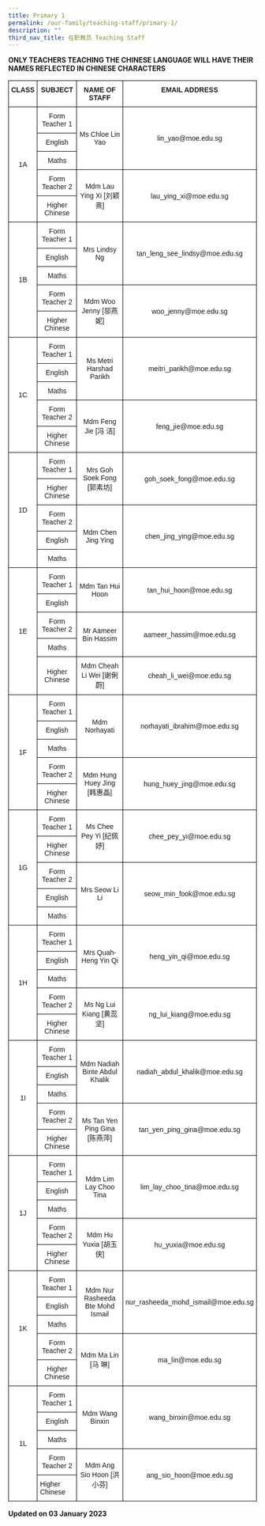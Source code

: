 ```yaml
---
title: Primary 1
permalink: /our-family/teaching-staff/primary-1/
description: ""
third_nav_title: 在职教员 Teaching Staff
---
```

**ONLY TEACHERS TEACHING THE CHINESE LANGUAGE WILL HAVE THEIR NAMES REFLECTED IN CHINESE CHARACTERS**

<style type="text/css">
.tg  {border-collapse:collapse;border-spacing:0;}
.tg td{border-color:black;border-style:solid;border-width:1px;font-family:Arial, sans-serif;font-size:14px;
  overflow:hidden;padding:10px 5px;word-break:normal;}
.tg th{border-color:black;border-style:solid;border-width:1px;font-family:Arial, sans-serif;font-size:14px;
  font-weight:normal;overflow:hidden;padding:10px 5px;word-break:normal;}
.tg .tg-9hzb{background-color:#FFF;font-weight:bold;text-align:center;vertical-align:top}
.tg .tg-f4yw{background-color:#FFF;text-align:center;vertical-align:middle}
.tg .tg-0lax{text-align:left;vertical-align:top}
</style>
<table class="tg">
<thead>
  <tr>
    <th class="tg-9hzb">CLASS</th>
    <th class="tg-9hzb">SUBJECT</th>
    <th class="tg-9hzb">NAME OF STAFF</th>
    <th class="tg-9hzb">EMAIL ADDRESS</th>
  </tr>
</thead>
<tbody>
  <tr>
    <td class="tg-f4yw" rowspan="5">1A</td>
    <td class="tg-f4yw">Form Teacher 1</td>
    <td class="tg-f4yw" rowspan="3">Ms Chloe Lin Yao</td>
    <td class="tg-f4yw" rowspan="3">lin_yao@moe.edu.sg</td>
  </tr>
  <tr>
    <td class="tg-f4yw">English</td>
  </tr>
  <tr>
    <td class="tg-f4yw">Maths</td>
  </tr>
  <tr>
    <td class="tg-f4yw">Form Teacher 2</td>
    <td class="tg-f4yw" rowspan="2">Mdm Lau Ying Xi [刘颖熹]</td>
    <td class="tg-f4yw" rowspan="2">lau_ying_xi@moe.edu.sg</td>
  </tr>
  <tr>
    <td class="tg-f4yw">Higher Chinese</td>
  </tr>
  <tr>
    <td class="tg-f4yw" rowspan="5">1B</td>
    <td class="tg-f4yw">Form Teacher 1</td>
    <td class="tg-f4yw" rowspan="3">Mrs Lindsy Ng</td>
    <td class="tg-f4yw" rowspan="3">tan_leng_see_lindsy@moe.edu.sg</td>
  </tr>
  <tr>
    <td class="tg-f4yw">English</td>
  </tr>
  <tr>
    <td class="tg-f4yw">Maths</td>
  </tr>
  <tr>
    <td class="tg-f4yw">Form Teacher 2</td>
    <td class="tg-f4yw" rowspan="2">Mdm Woo Jenny [邬燕妮]</td>
    <td class="tg-f4yw" rowspan="2">woo_jenny@moe.edu.sg</td>
  </tr>
  <tr>
    <td class="tg-f4yw">Higher Chinese</td>
  </tr>
  <tr>
    <td class="tg-f4yw" rowspan="5">1C</td>
    <td class="tg-f4yw">Form Teacher 1</td>
    <td class="tg-f4yw" rowspan="3">Ms Metri Harshad Parikh</td>
    <td class="tg-f4yw" rowspan="3">meitri_parikh@moe.edu.sg</td>
  </tr>
  <tr>
    <td class="tg-f4yw">English</td>
  </tr>
  <tr>
    <td class="tg-f4yw">Maths</td>
  </tr>
  <tr>
    <td class="tg-f4yw">Form Teacher 2</td>
    <td class="tg-f4yw" rowspan="2">Mdm Feng Jie [冯 洁]</td>
    <td class="tg-f4yw" rowspan="2">feng_jie@moe.edu.sg</td>
  </tr>
  <tr>
    <td class="tg-f4yw">Higher Chinese</td>
  </tr>
  <tr>
    <td class="tg-f4yw" rowspan="5">1D</td>
    <td class="tg-f4yw">Form Teacher 1</td>
    <td class="tg-f4yw" rowspan="2">Mrs Goh Soek Fong [郭素坊]</td>
    <td class="tg-f4yw" rowspan="2">goh_soek_fong@moe.edu.sg</td>
  </tr>
  <tr>
    <td class="tg-f4yw">Higher Chinese</td>
  </tr>
  <tr>
    <td class="tg-f4yw">Form Teacher 2</td>
    <td class="tg-f4yw" rowspan="3">Mdm Chen Jing Ying</td>
    <td class="tg-f4yw" rowspan="3">chen_jing_ying@moe.edu.sg</td>
  </tr>
  <tr>
    <td class="tg-f4yw">English</td>
  </tr>
  <tr>
    <td class="tg-f4yw">Maths</td>
  </tr>
  <tr>
    <td class="tg-f4yw" rowspan="5">1E</td>
    <td class="tg-f4yw">Form Teacher 1</td>
    <td class="tg-f4yw" rowspan="2">Mdm Tan Hui Hoon</td>
    <td class="tg-f4yw" rowspan="2">tan_hui_hoon@moe.edu.sg</td>
  </tr>
  <tr>
    <td class="tg-f4yw">English</td>
  </tr>
  <tr>
    <td class="tg-f4yw">Form Teacher 2</td>
    <td class="tg-f4yw" rowspan="2">Mr Aameer Bin Hassim</td>
    <td class="tg-f4yw" rowspan="2">aameer_hassim@moe.edu.sg</td>
  </tr>
  <tr>
    <td class="tg-f4yw">Maths</td>
  </tr>
  <tr>
    <td class="tg-f4yw">Higher Chinese</td>
    <td class="tg-f4yw">Mdm Cheah Li Wei [谢俐蔚]</td>
    <td class="tg-f4yw">cheah_li_wei@moe.edu.sg</td>
  </tr>
  <tr>
    <td class="tg-f4yw" rowspan="5">1F</td>
    <td class="tg-f4yw">Form Teacher 1</td>
    <td class="tg-f4yw" rowspan="3">Mdm Norhayati </td>
    <td class="tg-f4yw" rowspan="3">norhayati_ibrahim@moe.edu.sg</td>
  </tr>
  <tr>
    <td class="tg-f4yw">English</td>
  </tr>
  <tr>
    <td class="tg-f4yw">Maths</td>
  </tr>
  <tr>
    <td class="tg-f4yw">Form Teacher 2</td>
    <td class="tg-f4yw" rowspan="2">Mdm Hung Huey Jing [韩惠晶]</td>
    <td class="tg-f4yw" rowspan="2">hung_huey_jing@moe.edu.sg</td>
  </tr>
  <tr>
    <td class="tg-f4yw">Higher Chinese</td>
  </tr>
  <tr>
    <td class="tg-f4yw" rowspan="5">1G</td>
    <td class="tg-f4yw">Form Teacher 1</td>
    <td class="tg-f4yw" rowspan="2">Ms Chee Pey Yi [纪佩妤]</td>
    <td class="tg-f4yw" rowspan="2">chee_pey_yi@moe.edu.sg</td>
  </tr>
  <tr>
    <td class="tg-f4yw">Higher Chinese</td>
  </tr>
  <tr>
    <td class="tg-f4yw">Form Teacher 2</td>
    <td class="tg-f4yw" rowspan="3">Mrs Seow Li Li</td>
    <td class="tg-f4yw" rowspan="3">seow_min_fook@moe.edu.sg</td>
  </tr>
  <tr>
    <td class="tg-f4yw">English</td>
  </tr>
  <tr>
    <td class="tg-f4yw">Maths</td>
  </tr>
  <tr>
    <td class="tg-f4yw" rowspan="5">1H</td>
    <td class="tg-f4yw">Form Teacher 1</td>
    <td class="tg-f4yw" rowspan="3">Mrs Quah-Heng Yin Qi</td>
    <td class="tg-f4yw" rowspan="3">heng_yin_qi@moe.edu.sg</td>
  </tr>
  <tr>
    <td class="tg-f4yw">English</td>
  </tr>
  <tr>
    <td class="tg-f4yw">Maths</td>
  </tr>
  <tr>
    <td class="tg-f4yw">Form Teacher 2</td>
    <td class="tg-f4yw" rowspan="2">Ms Ng Lui Kiang [黄蕊坚]</td>
    <td class="tg-f4yw" rowspan="2">ng_lui_kiang@moe.edu.sg</td>
  </tr>
  <tr>
    <td class="tg-f4yw">Higher Chinese</td>
  </tr>
  <tr>
    <td class="tg-f4yw" rowspan="5">1I</td>
    <td class="tg-f4yw">Form Teacher 1</td>
    <td class="tg-f4yw" rowspan="3">Mdm Nadiah Binte Abdul Khalik</td>
    <td class="tg-f4yw" rowspan="3">nadiah_abdul_khalik@moe.edu.sg</td>
  </tr>
  <tr>
    <td class="tg-f4yw">English</td>
  </tr>
  <tr>
    <td class="tg-f4yw">Maths</td>
  </tr>
  <tr>
    <td class="tg-f4yw">Form Teacher 2</td>
    <td class="tg-f4yw" rowspan="2">Ms Tan Yen Ping Gina [陈燕萍]</td>
    <td class="tg-f4yw" rowspan="2">tan_yen_ping_gina@moe.edu.sg</td>
  </tr>
  <tr>
    <td class="tg-f4yw">Higher Chinese</td>
  </tr>
  <tr>
    <td class="tg-f4yw" rowspan="5">1J</td>
    <td class="tg-f4yw">Form Teacher 1</td>
    <td class="tg-f4yw" rowspan="3">Mdm Lim Lay Choo Tina</td>
    <td class="tg-f4yw" rowspan="3">lim_lay_choo_tina@moe.edu.sg</td>
  </tr>
  <tr>
    <td class="tg-f4yw">English</td>
  </tr>
  <tr>
    <td class="tg-f4yw">Maths</td>
  </tr>
  <tr>
    <td class="tg-f4yw">Form Teacher 2</td>
    <td class="tg-f4yw" rowspan="2">Mdm Hu Yuxia [胡玉侠]</td>
    <td class="tg-f4yw" rowspan="2">hu_yuxia@moe.edu.sg</td>
  </tr>
  <tr>
    <td class="tg-f4yw">Higher Chinese</td>
  </tr>
  <tr>
    <td class="tg-f4yw" rowspan="5">1K</td>
    <td class="tg-f4yw">Form Teacher 1</td>
    <td class="tg-f4yw" rowspan="3">Mdm Nur Rasheeda Bte Mohd Ismail</td>
    <td class="tg-f4yw" rowspan="3">nur_rasheeda_mohd_ismail@moe.edu.sg</td>
  </tr>
  <tr>
    <td class="tg-f4yw">English</td>
  </tr>
  <tr>
    <td class="tg-f4yw">Maths</td>
  </tr>
  <tr>
    <td class="tg-f4yw">Form Teacher 2</td>
    <td class="tg-f4yw" rowspan="2">Mdm Ma Lin [马 琳]</td>
    <td class="tg-f4yw" rowspan="2">ma_lin@moe.edu.sg</td>
  </tr>
  <tr>
    <td class="tg-f4yw">Higher Chinese</td>
  </tr>
  <tr>
    <td class="tg-f4yw" rowspan="5">1L</td>
    <td class="tg-f4yw">Form Teacher 1</td>
    <td class="tg-f4yw" rowspan="3">Mdm Wang Binxin</td>
    <td class="tg-f4yw" rowspan="3">wang_binxin@moe.edu.sg</td>
  </tr>
  <tr>
    <td class="tg-f4yw">English</td>
  </tr>
  <tr>
    <td class="tg-f4yw">Maths</td>
  </tr>
  <tr>
    <td class="tg-f4yw">Form Teacher 2</td>
    <td class="tg-f4yw" rowspan="2">Mdm Ang Sio Hoon [洪小芬]</td>
    <td class="tg-f4yw" rowspan="2">ang_sio_hoon@moe.edu.sg</td>
  </tr>
  <tr>
    <td class="tg-0lax">Higher Chinese</td>
  </tr>
</tbody>
</table>

**Updated on 03 January 2023**